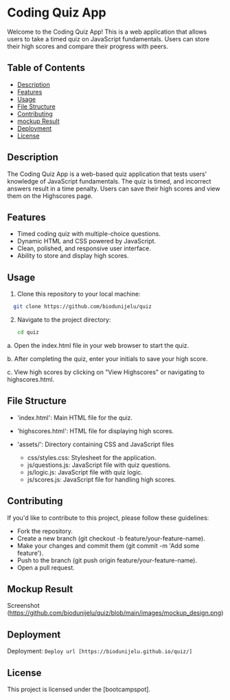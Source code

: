 # Coding Quiz App

Welcome to the Coding Quiz App! This is a web application that allows users to take a timed quiz on JavaScript fundamentals. Users can store their high scores and compare their progress with peers.

## Table of Contents
- [Description](#description)
- [Features](#features)
- [Usage](#usage)
- [File Structure](#file-structure)
- [Contributing](#contributing)
- [mockup Result](#mockup-result)
- [Deployment](#deployment)
- [License](#license)

## Description

The Coding Quiz App is a web-based quiz application that tests users' knowledge of JavaScript fundamentals. The quiz is timed, and incorrect answers result in a time penalty. Users can save their high scores and view them on the Highscores page.

## Features

- Timed coding quiz with multiple-choice questions.
- Dynamic HTML and CSS powered by JavaScript.
- Clean, polished, and responsive user interface.
- Ability to store and display high scores.

## Usage

1. Clone this repository to your local machine:
 ```bash
   git clone https://github.com/biodunijelu/quiz
```

2. Navigate to the project directory:

    ```bash
    cd quiz

    ```
a. Open the index.html file in your web browser to start the quiz.

b. After completing the quiz, enter your initials to save your high score.

c. View high scores by clicking on "View Highscores" or navigating to highscores.html.

## File Structure

* 'index.html': Main HTML file for the quiz.

* 'highscores.html': HTML file for displaying high scores.

* 'assets/': Directory containing CSS and JavaScript files

 
  * css/styles.css: Stylesheet for the application.
  * js/questions.js: JavaScript file with quiz questions.
  * js/logic.js: JavaScript file with quiz logic.
  * js/scores.js: JavaScript file for handling high scores.

## Contributing

  If you'd like to contribute to this project, please follow these guidelines:

- Fork the repository.
- Create a new branch (git checkout -b feature/your-feature-name).
- Make your changes and commit them (git commit -m 'Add some feature').
- Push to the branch (git push origin feature/your-feature-name).
- Open a pull request.

## Mockup Result

Screenshot (https://github.com/biodunijelu/quiz/blob/main/images/mockup_design.png)

## Deployment

Deployment: `Deploy url [https://biodunijelu.github.io/quiz/]`

## License

This project is licensed under the [bootcampspot]. 